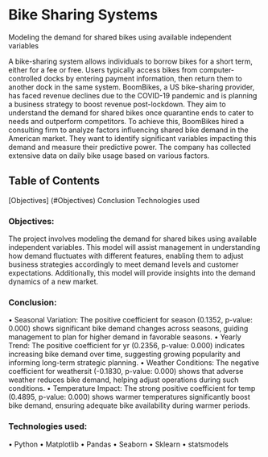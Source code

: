 # Bike Sharing Systems
Modeling the demand for shared bikes using available independent variables

A bike-sharing system allows individuals to borrow bikes for a short term, either for a fee or free. Users typically access bikes from computer-controlled docks by entering payment information, then return them to another dock in the same system.
BoomBikes, a US bike-sharing provider, has faced revenue declines due to the COVID-19 pandemic and is planning a business strategy to boost revenue post-lockdown. They aim to understand the demand for shared bikes once quarantine ends to cater to needs and outperform competitors.
To achieve this, BoomBikes hired a consulting firm to analyze factors influencing shared bike demand in the American market. They want to identify significant variables impacting this demand and measure their predictive power. The company has collected extensive data on daily bike usage based on various factors.

## Table of Contents
[Objectives] (#Objectives)
Conclusion
Technologies used

### Objectives:
The project involves modeling the demand for shared bikes using available independent variables. 
This model will assist management in understanding how demand fluctuates with different features, enabling them to adjust business strategies accordingly to meet demand levels and customer expectations. 
Additionally, this model will provide insights into the demand dynamics of a new market.

### Conclusion:
•	Seasonal Variation: The positive coefficient for season (0.1352, p-value: 0.000) shows significant bike demand changes across seasons, guiding management to plan for higher demand in favorable seasons.
•	Yearly Trend: The positive coefficient for yr (0.2356, p-value: 0.000) indicates increasing bike demand over time, suggesting growing popularity and informing long-term strategic planning.
•	Weather Conditions: The negative coefficient for weathersit (-0.1830, p-value: 0.000) shows that adverse weather reduces bike demand, helping adjust operations during such conditions.
•	Temperature Impact: The strong positive coefficient for temp (0.4895, p-value: 0.000) shows warmer temperatures significantly boost bike demand, ensuring adequate bike availability during warmer periods.

### Technologies used:
•	Python
•	Matplotlib
•	Pandas
•	Seaborn
•	Sklearn
•	statsmodels


 


